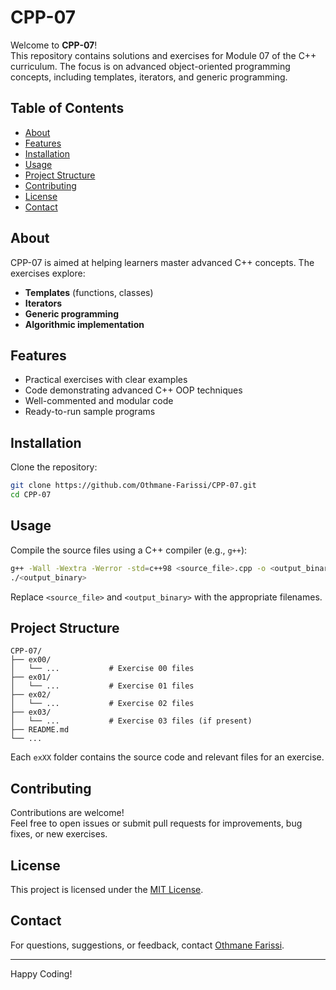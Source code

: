 # CPP-07

Welcome to **CPP-07**!  
This repository contains solutions and exercises for Module 07 of the C++ curriculum. The focus is on advanced object-oriented programming concepts, including templates, iterators, and generic programming.

## Table of Contents

- [About](#about)
- [Features](#features)
- [Installation](#installation)
- [Usage](#usage)
- [Project Structure](#project-structure)
- [Contributing](#contributing)
- [License](#license)
- [Contact](#contact)

## About

CPP-07 is aimed at helping learners master advanced C++ concepts. The exercises explore:
- **Templates** (functions, classes)
- **Iterators**
- **Generic programming**
- **Algorithmic implementation**

## Features

- Practical exercises with clear examples
- Code demonstrating advanced C++ OOP techniques
- Well-commented and modular code
- Ready-to-run sample programs

## Installation

Clone the repository:
```bash
git clone https://github.com/Othmane-Farissi/CPP-07.git
cd CPP-07
```

## Usage

Compile the source files using a C++ compiler (e.g., `g++`):
```bash
g++ -Wall -Wextra -Werror -std=c++98 <source_file>.cpp -o <output_binary>
./<output_binary>
```
Replace `<source_file>` and `<output_binary>` with the appropriate filenames.

## Project Structure

```
CPP-07/
├── ex00/
│   └── ...           # Exercise 00 files
├── ex01/
│   └── ...           # Exercise 01 files
├── ex02/
│   └── ...           # Exercise 02 files
├── ex03/
│   └── ...           # Exercise 03 files (if present)
├── README.md
└── ...
```

Each `exXX` folder contains the source code and relevant files for an exercise.

## Contributing

Contributions are welcome!  
Feel free to open issues or submit pull requests for improvements, bug fixes, or new exercises.

## License

This project is licensed under the [MIT License](LICENSE).

## Contact

For questions, suggestions, or feedback, contact [Othmane Farissi](https://github.com/Othmane-Farissi).

---

Happy Coding!
